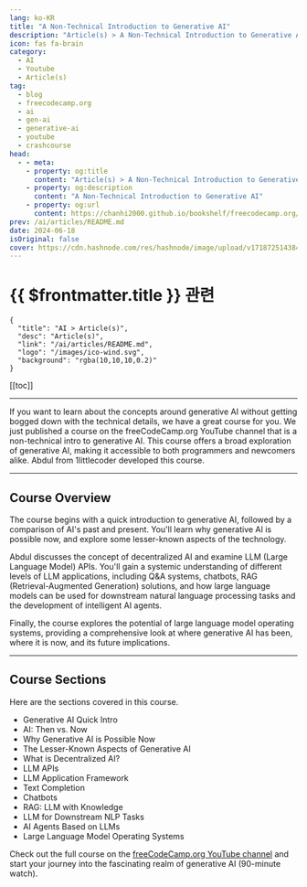 ```yaml
---
lang: ko-KR
title: "A Non-Technical Introduction to Generative AI"
description: "Article(s) > A Non-Technical Introduction to Generative AI"
icon: fas fa-brain
category: 
  - AI
  - Youtube
  - Article(s)
tag: 
  - blog
  - freecodecamp.org
  - ai
  - gen-ai
  - generative-ai
  - youtube
  - crashcourse
head:
  - - meta:
    - property: og:title
      content: "Article(s) > A Non-Technical Introduction to Generative AI"
    - property: og:description
      content: "A Non-Technical Introduction to Generative AI"
    - property: og:url
      content: https://chanhi2000.github.io/bookshelf/freecodecamp.org/a-non-technical-introduction-to-generative-ai.html
prev: /ai/articles/README.md
date: 2024-06-18
isOriginal: false
cover: https://cdn.hashnode.com/res/hashnode/image/upload/v1718725143849/bddb856a-528f-4f65-bdfb-6c920c3fe265.jpeg
---
```


# {{ $frontmatter.title }} 관련

```component VPCard
{
  "title": "AI > Article(s)",
  "desc": "Article(s)",
  "link": "/ai/articles/README.md",
  "logo": "/images/ico-wind.svg",
  "background": "rgba(10,10,10,0.2)"
}
```

[[toc]]

---

<SiteInfo
  name="A Non-Technical Introduction to Generative AI"
  desc="If you want to learn about the concepts around generative AI without getting bogged down with the technical details, we have a great course for you. We just published a course on the freeCodeCamp.org YouTube channel that is a non-technical intro to g..."
  url="https://freecodecamp.org/news/a-non-technical-introduction-to-generative-ai/"
  logo="https://cdn.freecodecamp.org/universal/favicons/favicon.ico"
  preview="https://cdn.hashnode.com/res/hashnode/image/upload/v1718725143849/bddb856a-528f-4f65-bdfb-6c920c3fe265.jpeg"/>

If you want to learn about the concepts around generative AI without getting bogged down with the technical details, we have a great course for you. We just published a course on the freeCodeCamp.org YouTube channel that is a non-technical intro to generative AI. This course offers a broad exploration of generative AI, making it accessible to both programmers and newcomers alike. Abdul from 1littlecoder developed this course.

---

## Course Overview

The course begins with a quick introduction to generative AI, followed by a comparison of AI's past and present. You'll learn why generative AI is possible now, and explore some lesser-known aspects of the technology.

Abdul discusses the concept of decentralized AI and examine LLM (Large Language Model) APIs. You'll gain a systemic understanding of different levels of LLM applications, including Q&A systems, chatbots, RAG (Retrieval-Augmented Generation) solutions, and how large language models can be used for downstream natural language processing tasks and the development of intelligent AI agents.


Finally, the course explores the potential of large language model operating systems, providing a comprehensive look at where generative AI has been, where it is now, and its future implications.

---

## Course Sections

Here are the sections covered in this course.

- Generative AI Quick Intro
- AI: Then vs. Now
- Why Generative AI is Possible Now
- The Lesser-Known Aspects of Generative AI
- What is Decentralized AI?
- LLM APIs
- LLM Application Framework
- Text Completion
- Chatbots
- RAG: LLM with Knowledge
- LLM for Downstream NLP Tasks
- AI Agents Based on LLMs
- Large Language Model Operating Systems

Check out the full course on the [<FontIcon icon="fa-brands fa-youtube"/>freeCodeCamp.org YouTube channel](https://youtu.be/y4SLh1cpap4) and start your journey into the fascinating realm of generative AI (90-minute watch).

<VidStack src="youtube/y4SLh1cpap4" />

